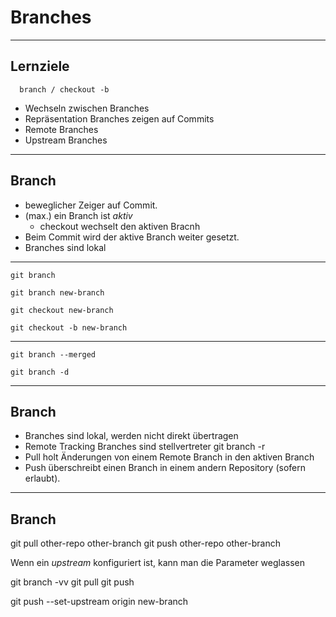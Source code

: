 # Branches

_________________________________________


## Lernziele

```
  branch / checkout -b
```

 * Wechseln zwischen Branches
 * Repräsentation Branches zeigen auf Commits
 * Remote Branches
 * Upstream Branches

_________________________________________

## Branch


 * beweglicher Zeiger auf Commit.
 * (max.) ein Branch ist *aktiv*
   - checkout wechselt den aktiven Bracnh
 * Beim Commit wird der aktive Branch weiter gesetzt.
 * Branches sind lokal

_________________________________________


    git branch

    git branch new-branch

    git checkout new-branch

    git checkout -b new-branch

_________________________________________

    git branch --merged

    git branch -d

_________________________________________

## Branch

 * Branches sind lokal, werden nicht direkt übertragen
 * Remote Tracking Branches sind stellvertreter
    git branch -r
 * Pull holt Änderungen von einem Remote Branch in den aktiven Branch
 * Push überschreibt einen Branch in einem andern Repository
   (sofern erlaubt).


_________________________________________

## Branch

   git pull other-repo other-branch
   git push other-repo other-branch

Wenn ein *upstream* konfiguriert ist, kann man die Parameter weglassen

   git branch -vv
   git pull
   git push

   git push --set-upstream origin new-branch

